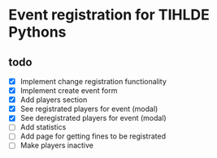 # Event registration for TIHLDE Pythons

## todo
- [x] Implement change registration functionality
- [x] Implement create event form
- [x] Add players section
- [x] See registrated players for event (modal)
- [x] See deregistrated players for event (modal)
- [ ] Add statistics
- [ ] Add page for getting fines to be registrated
- [ ] Make players inactive
